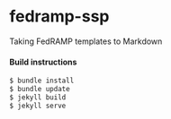 # fedramp-ssp
Taking FedRAMP templates to Markdown

#### Build instructions

```bash
$ bundle install
$ bundle update
$ jekyll build
$ jekyll serve
```
